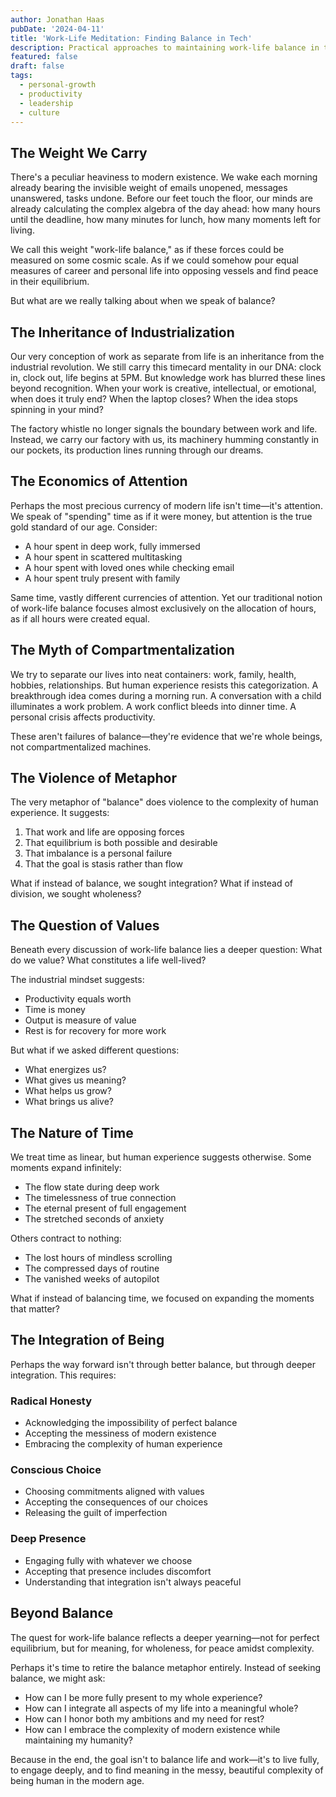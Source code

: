 ```yaml
---
author: Jonathan Haas
pubDate: '2024-04-11'
title: 'Work-Life Meditation: Finding Balance in Tech'
description: Practical approaches to maintaining work-life balance in the tech industry
featured: false
draft: false
tags:
  - personal-growth
  - productivity
  - leadership
  - culture
---
```


## The Weight We Carry

There's a peculiar heaviness to modern existence. We wake each morning already
bearing the invisible weight of emails unopened, messages unanswered, tasks
undone. Before our feet touch the floor, our minds are already calculating the
complex algebra of the day ahead: how many hours until the deadline, how many
minutes for lunch, how many moments left for living.

We call this weight "work-life balance," as if these forces could be measured on
some cosmic scale. As if we could somehow pour equal measures of career and
personal life into opposing vessels and find peace in their equilibrium.

But what are we really talking about when we speak of balance?

## The Inheritance of Industrialization

Our very conception of work as separate from life is an inheritance from the
industrial revolution. We still carry this timecard mentality in our DNA: clock
in, clock out, life begins at 5PM. But knowledge work has blurred these lines
beyond recognition. When your work is creative, intellectual, or emotional, when
does it truly end? When the laptop closes? When the idea stops spinning in your
mind?

The factory whistle no longer signals the boundary between work and life.
Instead, we carry our factory with us, its machinery humming constantly in our
pockets, its production lines running through our dreams.

## The Economics of Attention

Perhaps the most precious currency of modern life isn't time—it's attention. We
speak of "spending" time as if it were money, but attention is the true gold
standard of our age. Consider:

- A hour spent in deep work, fully immersed
- A hour spent in scattered multitasking
- A hour spent with loved ones while checking email
- A hour spent truly present with family

Same time, vastly different currencies of attention. Yet our traditional notion
of work-life balance focuses almost exclusively on the allocation of hours, as
if all hours were created equal.

## The Myth of Compartmentalization

We try to separate our lives into neat containers: work, family, health,
hobbies, relationships. But human experience resists this categorization. A
breakthrough idea comes during a morning run. A conversation with a child
illuminates a work problem. A work conflict bleeds into dinner time. A personal
crisis affects productivity.

These aren't failures of balance—they're evidence that we're whole beings, not
compartmentalized machines.

## The Violence of Metaphor

The very metaphor of "balance" does violence to the complexity of human
experience. It suggests:

1. That work and life are opposing forces
1. That equilibrium is both possible and desirable
1. That imbalance is a personal failure
1. That the goal is stasis rather than flow

What if instead of balance, we sought integration? What if instead of division,
we sought wholeness?

## The Question of Values

Beneath every discussion of work-life balance lies a deeper question: What do we
value? What constitutes a life well-lived?

The industrial mindset suggests:

- Productivity equals worth
- Time is money
- Output is measure of value
- Rest is for recovery for more work

But what if we asked different questions:

- What energizes us?
- What gives us meaning?
- What helps us grow?
- What brings us alive?

## The Nature of Time

We treat time as linear, but human experience suggests otherwise. Some moments
expand infinitely:

- The flow state during deep work
- The timelessness of true connection
- The eternal present of full engagement
- The stretched seconds of anxiety

Others contract to nothing:

- The lost hours of mindless scrolling
- The compressed days of routine
- The vanished weeks of autopilot

What if instead of balancing time, we focused on expanding the moments that
matter?

## The Integration of Being

Perhaps the way forward isn't through better balance, but through deeper
integration. This requires:

### Radical Honesty

- Acknowledging the impossibility of perfect balance
- Accepting the messiness of modern existence
- Embracing the complexity of human experience

### Conscious Choice

- Choosing commitments aligned with values
- Accepting the consequences of our choices
- Releasing the guilt of imperfection

### Deep Presence

- Engaging fully with whatever we choose
- Accepting that presence includes discomfort
- Understanding that integration isn't always peaceful

## Beyond Balance

The quest for work-life balance reflects a deeper yearning—not for perfect
equilibrium, but for meaning, for wholeness, for peace amidst complexity.

Perhaps it's time to retire the balance metaphor entirely. Instead of seeking
balance, we might ask:

- How can I be more fully present to my whole experience?
- How can I integrate all aspects of my life into a meaningful whole?
- How can I honor both my ambitions and my need for rest?
- How can I embrace the complexity of modern existence while maintaining my
  humanity?

Because in the end, the goal isn't to balance life and work—it's to live fully,
to engage deeply, and to find meaning in the messy, beautiful complexity of
being human in the modern age.
